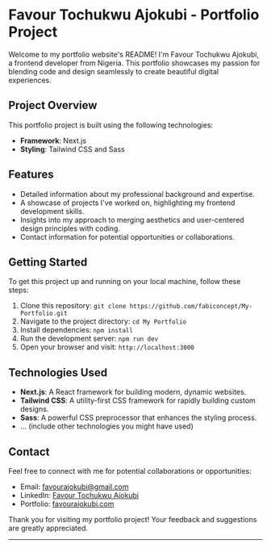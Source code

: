 # Favour Tochukwu Ajokubi - Portfolio Project

Welcome to my portfolio website's README! I'm Favour Tochukwu Ajokubi, a frontend developer from Nigeria. This portfolio showcases my passion for blending code and design seamlessly to create beautiful digital experiences.

## Project Overview

This portfolio project is built using the following technologies:

- **Framework**: Next.js
- **Styling**: Tailwind CSS and Sass

## Features

- Detailed information about my professional background and expertise.
- A showcase of projects I've worked on, highlighting my frontend development skills.
- Insights into my approach to merging aesthetics and user-centered design principles with coding.
- Contact information for potential opportunities or collaborations.

## Getting Started

To get this project up and running on your local machine, follow these steps:

1. Clone this repository: `git clone https://github.com/fabiconcept/My-Portfolio.git`
2. Navigate to the project directory: `cd My Portfolio`
3. Install dependencies: `npm install`
4. Run the development server: `npm run dev`
5. Open your browser and visit: `http://localhost:3000`

## Technologies Used

- **Next.js**: A React framework for building modern, dynamic websites.
- **Tailwind CSS**: A utility-first CSS framework for rapidly building custom designs.
- **Sass**: A powerful CSS preprocessor that enhances the styling process.
- ... (include other technologies you might have used)

## Contact

Feel free to connect with me for potential collaborations or opportunities:

- Email: [favourajokubi@gmail.com](mailto:favourajokubi@gmail.com)
- LinkedIn: [Favour Tochukwu Ajokubi](https://www.linkedin.com/in/fabiconcept)
- Portfolio: [favourajokubi.com](https://my-portfolio-fabiconcept.vercel.app)

Thank you for visiting my portfolio project! Your feedback and suggestions are greatly appreciated.

---